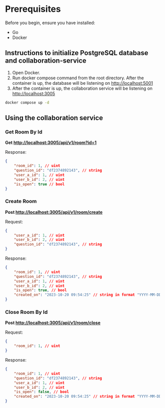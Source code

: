# Prerequisites

Before you begin, ensure you have installed:

- Go
- Docker

## Instructions to initialize PostgreSQL database and collaboration-service

1. Open Docker.
2. Run docker compose command from the root directory. After the container is up, the database will be listening on [http://localhost:5001](http://localhost:5001)
3. After the container is up, the collaboration service will be listening on [http://localhost:3005](http://localhost:3005)

```bash
docker compose up -d
```

## Using the collaboration service

### Get Room By Id

**Get <http://localhost:3005/api/v1/room?id=1>**

Response:

```json
{
    "room_id": 1, // uint
    "question_id": "df2374892143", // string
    "user_a_id": 1, // uint
    "user_b_id": 2, // uint
    "is_open": true // bool
}
```

### Create Room

**Post <http://localhost:3005/api/v1/room/create>**

Request:

```json
{
    "user_a_id": 1, // uint
    "user_b_id": 2, // uint
    "question_id": "df2374892143", // string
}
```

Response:

```json
{
    "room_id": 1, // uint
    "question_id": "df2374892143", // string
    "user_a_id": 1, // uint
    "user_b_id": 2, // uint
    "is_open": true, // bool
    "created_on": "2023-10-20 09:54:25" // string in format "YYYY-MM-DD HH:MM:SS"
}
```

### Close Room By Id

**Post <http://localhost:3005/api/v1/room/close>**

Request:

```json
{
    "room_id": 1, // uint
}
```

Response:

```json
{
    "room_id": 1, // uint
    "question_id": "df2374892143", // string
    "user_a_id": 1, // uint
    "user_b_id": 2, // uint
    "is_open": false, // bool
    "created_on": "2023-10-20 09:54:25" // string in format "YYYY-MM-DD HH:MM:SS"
}
```
